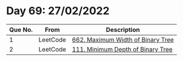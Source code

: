 # Day 69: 27/02/2022

| Que No. | From | Description |
| --- | --- | --- |
| 1 | LeetCode | [662. Maximum Width of Binary Tree](https://leetcode.com/problems/maximum-width-of-binary-tree/) |
| 2 | LeetCode | [111. Minimum Depth of Binary Tree](https://leetcode.com/problems/minimum-depth-of-binary-tree/) |
